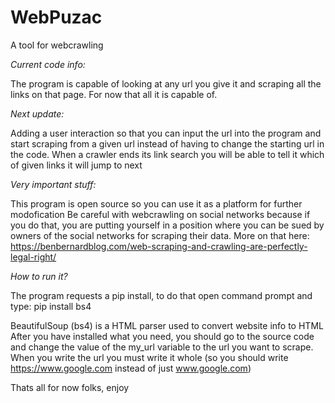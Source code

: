 # WebPuzac
A tool for webcrawling

*Current code info:*

The program is capable of looking at any url you give it and scraping all the links on that page. For now that all it is capable of.


*Next update:*

Adding a user interaction so that you can input the url into the program and start scraping from a given url instead of having to change the starting url in the code. 
When a crawler ends its link search you will be able to tell it which of given links it will jump to next


*Very important stuff:*

This program is open source so you can use it as a platform for further modofication
Be careful with webcrawling on social networks because if you do that, you are putting yourself in a position where you can be sued by owners of the social networks for scraping their data.
More on that here: https://benbernardblog.com/web-scraping-and-crawling-are-perfectly-legal-right/


*How to run it?*

The program requests a pip install, to do that open command prompt and type: pip install bs4

BeautifulSoup (bs4) is a HTML parser used to convert website info to HTML
After you have installed what you need, you should go to the source code and change the value of the my_url variable to the url you want to scrape.
When you write the url you must write it whole (so you should write https://www.google.com instead of just www.google.com)


Thats all for now folks, enjoy
